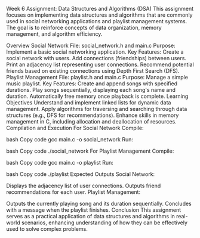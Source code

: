 Week 6 Assignment: Data Structures and Algorithms (DSA)
This assignment focuses on implementing data structures and algorithms that are commonly used in social networking applications and playlist management systems. The goal is to reinforce concepts of data organization, memory management, and algorithm efficiency.

Overview
Social Network
File: social_network.h and main.c
Purpose: Implement a basic social networking application.
Key Features:
Create a social network with users.
Add connections (friendships) between users.
Print an adjacency list representing user connections.
Recommend potential friends based on existing connections using Depth First Search (DFS).
Playlist Management
File: playlist.h and main.c
Purpose: Manage a simple music playlist.
Key Features:
Create and append songs with specified durations.
Play songs sequentially, displaying each song's name and duration.
Automatically free memory once playback is complete.
Learning Objectives
Understand and implement linked lists for dynamic data management.
Apply algorithms for traversing and searching through data structures (e.g., DFS for recommendations).
Enhance skills in memory management in C, including allocation and deallocation of resources.
Compilation and Execution
For Social Network
Compile:

bash
Copy code
gcc main.c -o social_network
Run:

bash
Copy code
./social_network
For Playlist Management
Compile:

bash
Copy code
gcc main.c -o playlist
Run:

bash
Copy code
./playlist
Expected Outputs
Social Network:

Displays the adjacency list of user connections.
Outputs friend recommendations for each user.
Playlist Management:

Outputs the currently playing song and its duration sequentially.
Concludes with a message when the playlist finishes.
Conclusion
This assignment serves as a practical application of data structures and algorithms in real-world scenarios, enhancing understanding of how they can be effectively used to solve complex problems.